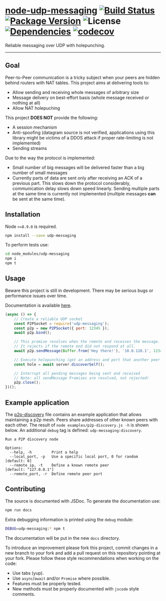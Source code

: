# [node-udp-messaging](https://github.com/walasek/node-udp-messaging) [![Build Status](https://img.shields.io/travis/walasek/node-udp-messaging.svg?style=flat-square)](https://travis-ci.org/walasek/node-udp-messaging) [![Package Version](https://img.shields.io/npm/v/udp-messaging.svg?style=flat-square)](https://www.npmjs.com/walasek/node-udp-messaging) ![License](https://img.shields.io/npm/l/udp-messaging.svg?style=flat-square) [![Dependencies](https://david-dm.org/walasek/node-udp-messaging.svg)](https://david-dm.org/walasek/node-udp-messaging.svg)  [![codecov](https://codecov.io/gh/walasek/node-udp-messaging/branch/master/graph/badge.svg)](https://codecov.io/gh/walasek/node-udp-messaging)

Reliable messaging over UDP with holepunching.

---

## Goal

Peer-to-Peer communication is a tricky subject when your peers are hidden behind routers with NAT tables. This project aims at delivering tools to:

* Allow sending and receiving whole messages of arbitrary size
* Message delivery on best-effort basis (whole message received or nothing at all)
* Allow NAT holepuching

This project **DOES NOT** provide the following:

* A session mechanism
* Anti-spoofing (datagram source is not verified, applications using this library might be victims of a DDOS attack if proper rate-limiting is not implemented)
* Sending streams

Due to the way the protocol is implemented:

* Small number of big messages will be delivered faster than a big number of small messages
* Currently parts of data are sent only after receiving an ACK of a previous part. This slows down the protocol considerably, communication delay slows down speed linearly. Sending multiple parts at the same time is currently not implemented (multiple messages **can** be sent at the same time).

## Installation

Node `>=8.9.0` is required.

```bash
npm install --save udp-messaging
```

To perform tests use:

```bash
cd node_modules/udp-messaging
npm i
npm t
```

## Usage

Beware this project is still in development. There may be serious bugs or performance issues over time.

Documentation is available [here](https://walasek.github.io/node-udp-messaging/).

```javascript
(async () => {
    // Create a reliable UDP socket
    const P2PSocket = require('udp-messaging');
    const p2p = new P2PSocket({ port: 12345 });
    await p2p.bind();

    // This promise resolves when the remote end receives the message.
    // It rejects if the remote end did not respond at all.
    await p2p.sendMessage(Buffer.from('Hey there!'), '10.8.128.1', 12345);

    // Execute holepunching (get an address and port that another peer over the internet can use to reach this peer)
    const hole = await server.discoverSelf();

    // Interrupt all pending messages being sent and received
    // Note: all sendMessage Promises are resolved, not rejected!
    p2p.close();
})();
```

## Example application

The [p2p-discovery](examples/p2p-discovery.js) file contains an example application that allows maintaining a p2p mesh. Peers share addresses of other known peers with each other. The result of `node examples/p2p-discovery.js -h` is shown below. An additional `debug` tag is defined: `udp-messaging:discovery`.

```
Run a P2P discovery node

Options:
  --help, -h         Print a help
  --local_port, -p   Use a specific local port, 0 for random  [default: 0]
  --remote_ip, -t    Define a known remote peer               [default: "127.0.0.1"]
  --remote_port, -r  Define remote peer port
```

## Contributing

The source is documented with JSDoc. To generate the documentation use:

```bash
npm run docs
```

Extra debugging information is printed using the `debug` module:

```bash
DEBUG=udp-messaging:* npm t
```

The documentation will be put in the new `docs` directory.

To introduce an improvement please fork this project, commit changes in a new branch to your fork and add a pull request on this repository pointing at your fork. Please follow these style recommendations when working on the code:

* Use tabs (yup).
* Use `async`/`await` and/or `Promise` where possible.
* Features must be properly tested.
* New methods must be properly documented with `jscode` style comments.